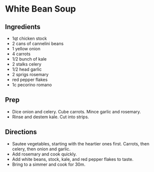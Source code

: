 White Bean Soup
====

Ingredients
----
* 1qt chicken stock
* 2 cans of cannelini beans
* 1 yellow onion
* 4 carrots
* 1/2 bunch of kale
* 2 stalks celery
* 1/2 head garlic
* 2 sprigs rosemary
* red pepper flakes
* 1c pecorino romano


Prep
----
* Dice onion and celery. Cube carrots. Mince garlic and rosemary.
* Rinse and destem kale. Cut into strips.


Directions
----
* Sautee vegetables, starting with the heartier ones first. Carrots, then celery, then onion and garlic.
* Add rosemary and cook quickly.
* Add white beans, stock, kale, and red pepper flakes to taste.
* Bring to a simmer and cook for 30m.
